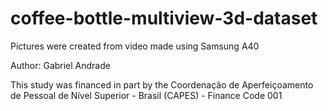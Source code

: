 # coffee-bottle-multiview-3d-dataset

Pictures were created from video made using Samsung A40

Author: Gabriel Andrade

This study was financed in part by the Coordenação de Aperfeiçoamento de Pessoal de Nível Superior - Brasil (CAPES) -
Finance Code 001
